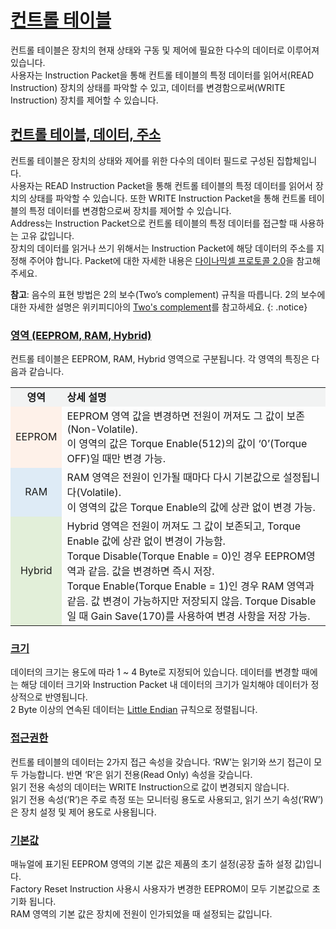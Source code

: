 
# [컨트롤 테이블](#컨트롤-테이블)

컨트롤 테이블은 장치의 현재 상태와 구동 및 제어에 필요한 다수의 데이터로 이루어져 있습니다.  
사용자는 Instruction Packet을 통해 컨트롤 테이블의 특정 데이터를 읽어서(READ Instruction) 장치의 상태를 파악할 수 있고, 데이터를 변경함으로써(WRITE Instruction) 장치를 제어할 수 있습니다.

## [컨트롤 테이블, 데이터, 주소](#컨트롤-테이블-데이터-주소)
컨트롤 테이블은 장치의 상태와 제어를 위한 다수의 데이터 필드로 구성된 집합체입니다.  
사용자는 READ Instruction Packet을 통해 컨트롤 테이블의 특정 데이터를 읽어서 장치의 상태를 파악할 수 있습니다. 또한 WRITE Instruction Packet을 통해 컨트롤 테이블의 특정 데이터를 변경함으로써 장치를 제어할 수 있습니다.  
Address는 Instruction Packet으로 컨트롤 테이블의 특정 데이터를 접근할 때 사용하는 고유 값입니다.  
장치의 데이터를 읽거나 쓰기 위해서는 Instruction Packet에 해당 데이터의 주소를 지정해 주어야 합니다. Packet에 대한 자세한 내용은 [다이나믹셀 프로토콜 2.0]을 참고해 주세요.  

**참고**: 음수의 표현 방법은 2의 보수(Two’s complement) 규칙을 따릅니다. 2의 보수에 대한 자세한 설명은 위키피디아의 [Two's complement]를 참고하세요.
{: .notice}


### [영역 (EEPROM, RAM, Hybrid)](#영역-eeprom-ram-hybrid)
컨트롤 테이블은 EEPROM, RAM, Hybrid 영역으로 구분됩니다. 각 영역의 특징은 다음과 같습니다.

<!-- 분홍 : #fef1e9, 파랑 : #deebf6, 초록 : #e2efd9 -->

<table>
    <tr bgcolor= "#f2f3f3">
        <td align="center"><b>영역</b></td>
        <td><b>상세 설명</b></td>
    </tr>
    <tr>
        <td align="center" bgcolor= "#fef1e9" >EEPROM</td>
        <td>EEPROM 영역 값을 변경하면 전원이 꺼져도 그 값이 보존 (Non-Volatile).<br />
            이 영역의 값은 Torque Enable(512)의 값이 ‘0’(Torque OFF)일 때만 변경 가능.
        </td>
    </tr>
    <tr>
        <td align="center" bgcolor= "#deebf6" >RAM</td>
        <td>RAM 영역은 전원이 인가될 때마다 다시 기본값으로 설정됩니다(Volatile).<br />
            이 영역의 값은 Torque Enable의 값에 상관 없이 변경 가능.
        </td>
    </tr>
    <tr>
        <td align="center" bgcolor= "#e2efd9" >Hybrid</td>
        <td>Hybrid 영역은 전원이 꺼져도 그 값이 보존되고, Torque Enable 값에 상관 없이 변경이 가능함.<br />
            Torque Disable(Torque Enable = 0)인 경우 EEPROM영역과 같음. 값을 변경하면 즉시 저장.<br />
            Torque Enable(Torque Enable = 1)인 경우 RAM 영역과 같음. 값 변경이 가능하지만 저장되지 않음. Torque Disable일 때 Gain Save(170)를 사용하여 변경 사항을 저장 가능.
        </td>
    </tr>
</table>


### [크기](#크기)
데이터의 크기는 용도에 따라 1 ~ 4 Byte로 지정되어 있습니다. 데이터를 변경할 때에는 해당 데이터 크기와 Instruction Packet 내 데이터의 크기가 일치해야 데이터가 정상적으로 반영됩니다.   
2 Byte 이상의 연속된 데이터는 [Little Endian] 규칙으로 정렬됩니다.

### [접근권한](#접근권한)
컨트롤 테이블의 데이터는 2가지 접근 속성을 갖습니다. ‘RW’는 읽기와 쓰기 접근이 모두 가능합니다. 반면 ‘R’은 읽기 전용(Read Only) 속성을 갖습니다.   
읽기 전용 속성의 데이터는 WRITE Instruction으로 값이 변경되지 않습니다.  
읽기 전용 속성(‘R’)은 주로 측정 또는 모니터링 용도로 사용되고, 읽기 쓰기 속성(‘RW’)은 장치 설정 및 제어 용도로 사용됩니다.

### [기본값](#기본값)
매뉴얼에 표기된 EEPROM 영역의 기본 값은 제품의 초기 설정(공장 출하 설정 값)입니다.  
Factory Reset Instruction 사용시 사용자가 변경한 EEPROM이 모두 기본값으로 초기화 됩니다.  
RAM 영역의 기본 값은 장치에 전원이 인가되었을 때 설정되는 값입니다.


[다이나믹셀 프로토콜 2.0]: /docs/kr/dxl/protocol2/
[Two's complement]: https://en.wikipedia.org/wiki/Two%27s_complement
[Little Endian]: https://en.wikipedia.org/wiki/Endianness#Little

